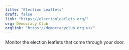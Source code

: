 ```yaml
---
title: "Election Leaflets"
draft: false
link: "https://electionleaflets.org/"
org: Democracy Club
orglink: "https://democracyclub.org.uk/"
---
```


Monitor the election leaflets that come through your door.

<!--more-->

